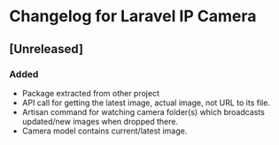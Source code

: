 # Changelog for Laravel IP Camera

## [Unreleased]

### Added
- Package extracted from other project
- API call for getting the latest image, actual image, not URL to its file.
- Artisan command for watching camera folder(s) which broadcasts
  updated/new images when dropped there.
- Camera model contains current/latest image.
